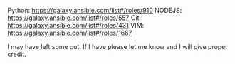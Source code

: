Python: https://galaxy.ansible.com/list#/roles/910
NODEJS: https://galaxy.ansible.com/list#/roles/557
Git: https://galaxy.ansible.com/list#/roles/431
VIM: https://galaxy.ansible.com/list#/roles/1667


I may have left some out. If I have please let me know and I will give proper credit.